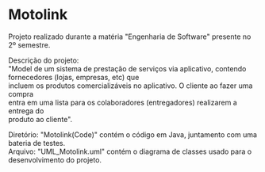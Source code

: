 # Motolink  
  
Projeto realizado durante a matéria "Engenharia de Software" presente no 2º semestre.  
  
Descrição do projeto:  
"Model de um sistema de prestação de serviços via aplicativo, contendo fornecedores (lojas, empresas, etc) que  
incluem os produtos comercializáveis no aplicativo. O cliente ao fazer uma compra  
entra em uma lista para os colaboradores (entregadores) realizarem a entrega do  
produto ao cliente".  
  
Diretório: "Motolink(Code)" contém o código em Java, juntamento com uma bateria de testes.  
Arquivo: "UML_Motolink.uml" contém o diagrama de classes usado para o desenvolvimento do projeto. 
